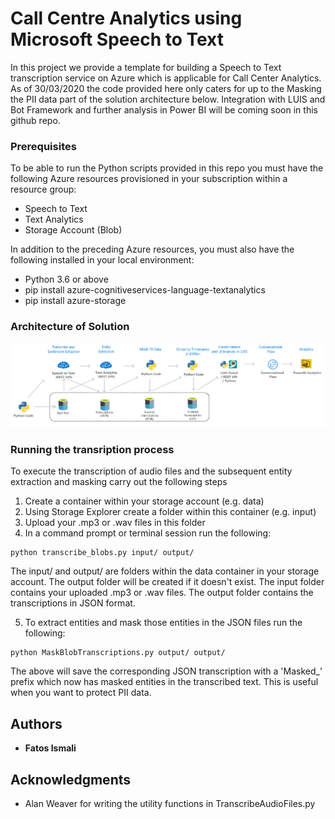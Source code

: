# Call Centre Analytics using Microsoft Speech to Text

In this project we provide a template for building a Speech to Text transcription service on Azure which is applicable for Call Center Analytics. As of 30/03/2020 the code provided here only caters for up to the Masking the PII data part of the solution architecture below. Integration with LUIS and Bot Framework and further analysis in Power BI will be coming soon in this github repo.

### Prerequisites

To be able to run the Python scripts provided in this repo you must have the following Azure resources provisioned in your subscription within a resource group:
* Speech to Text 
* Text Analytics
* Storage Account (Blob)

In addition to the preceding Azure resources, you must also have the following installed in your local environment:
* Python 3.6 or above 
* pip install azure-cognitiveservices-language-textanalytics
* pip install azure-storage


### Architecture of Solution

![Call Centre Analytics](archprocess.png)

### Running the transription process

To execute the transcription of audio files and the subsequent entity extraction and masking carry out the following steps

1. Create a container within your storage account (e.g. data)
2. Using Storage Explorer create a folder within this container (e.g. input)
3. Upload your .mp3 or .wav files in this folder
4. In a command prompt or terminal session run the following:
```
python transcribe_blobs.py input/ output/
```
The input/ and output/ are folders within the data container in your storage account. The output folder will be created if it doesn't exist. The input folder contains your uploaded .mp3 or .wav files. The output folder contains the transcriptions in JSON format.

5. To extract entities and mask those entities in the JSON files run the following:
```
python MaskBlobTranscriptions.py output/ output/
```
The above will save the corresponding JSON transcription with a 'Masked_' prefix which now has masked entities in the transcribed text. This is useful when you want to protect PII data.



## Authors

* **Fatos Ismali**

## Acknowledgments

* Alan Weaver for writing the utility functions in TranscribeAudioFiles.py
